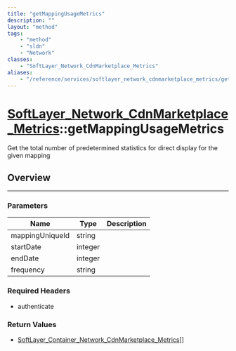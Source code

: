 ```yaml
---
title: "getMappingUsageMetrics"
description: ""
layout: "method"
tags:
    - "method"
    - "sldn"
    - "Network"
classes:
    - "SoftLayer_Network_CdnMarketplace_Metrics"
aliases:
    - "/reference/services/softlayer_network_cdnmarketplace_metrics/getMappingUsageMetrics"
---
```

# [SoftLayer_Network_CdnMarketplace_Metrics](/reference/services/SoftLayer_Network_CdnMarketplace_Metrics)::getMappingUsageMetrics

Get the total number of predetermined statistics for direct display for the given mapping 


## Overview 


-----

### Parameters 
|Name | Type | Description |
| --- | --- | --- |
|mappingUniqueId| string| |
|startDate| integer| |
|endDate| integer| |
|frequency| string| |


### Required Headers
* authenticate


### Return Values
* <a href='/reference/datatypes/SoftLayer_Container_Network_CdnMarketplace_Metrics'>SoftLayer_Container_Network_CdnMarketplace_Metrics[] </a>




